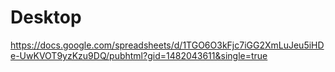 # Desktop
https://docs.google.com/spreadsheets/d/1TGO6O3kFjc7iGG2XmLuJeu5iHDe-UwKVOT9yzKzu9DQ/pubhtml?gid=1482043611&single=true
